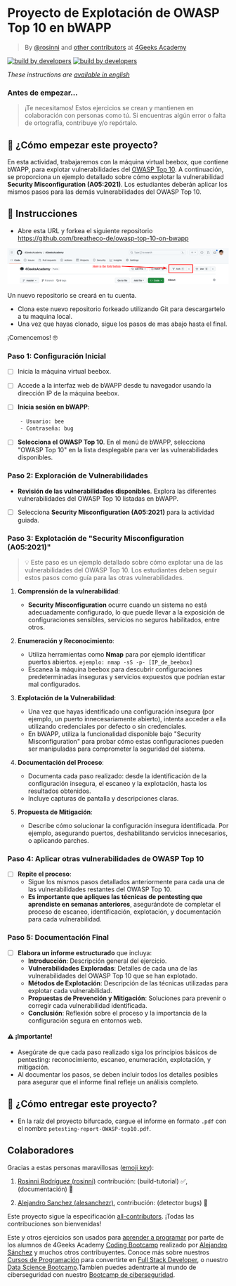 # Proyecto de Explotación de OWASP Top 10 en bWAPP
<!-- hide -->
> By [@rosinni](https://github.com/rosinni) and [other contributors](https://github.com/breatheco-de/owasp-top-10-on-bwapp/graphs/contributors) at [4Geeks Academy](https://4geeksacademy.co/)

[![build by developers](https://img.shields.io/badge/build_by-Developers-blue)](https://4geeks.com)
[![build by developers](https://img.shields.io/twitter/follow/4geeksacademy?style=social&logo=twitter)](https://twitter.com/4geeksacademy)

*These instructions are [available in english](https://github.com/breatheco-de/owasp-top-10-on-bwapp/blob/main/README.md)*

### Antes de empezar...

> ¡Te necesitamos! Estos ejercicios se crean y mantienen en colaboración con personas como tú. Si encuentras algún error o falta de ortografía, contribuye y/o repórtalo.

<!-- endhide -->


## 🌱 ¿Cómo empezar este proyecto?

En esta actividad, trabajaremos con la máquina virtual beebox, que contiene bWAPP, para explotar vulnerabilidades del [OWASP Top 10](https://owasp.org/www-project-top-ten/). A continuación, se proporciona un ejemplo detallado sobre cómo explotar la vulnerabilidad **Security Misconfiguration (A05:2021)**. Los estudiantes deberán aplicar los mismos pasos para las demás vulnerabilidades del OWASP Top 10.

## 📝 Instrucciones

* Abre esta URL y forkea el siguiente repositorio https://github.com/breatheco-de/owasp-top-10-on-bwapp

 ![fork button](https://github.com/4GeeksAcademy/4GeeksAcademy/blob/master/site/src/static/fork_button.png?raw=true)

Un nuevo repositorio se creará en tu cuenta.

* Clona este nuevo repositorio forkeado utilizando Git para descargartelo a tu maquina local.
* Una vez que hayas clonado, sigue los pasos de mas abajo hasta el final.

¡Comencemos! 🤓


### Paso 1: Configuración Inicial

- [ ] Inicia la máquina virtual beebox.
    <!-- - Asegúrate de que la máquina virtual beebox con bWAPP esté en funcionamiento. -->
- [ ] Accede a la interfaz web de bWAPP desde tu navegador usando la dirección IP de la máquina beebox.

- [ ] **Inicia sesión en bWAPP**:

```bash
    - Usuario: bee
    - Contraseña: bug
```
 
- [ ] **Selecciona el OWASP Top 10**. En el menú de bWAPP, selecciona "OWASP Top 10" en la lista desplegable para ver las vulnerabilidades disponibles.


### Paso 2: Exploración de Vulnerabilidades

-  **Revisión de las vulnerabilidades disponibles**. Explora las diferentes vulnerabilidades del OWASP Top 10 listadas en bWAPP.
- [ ] Selecciona **Security Misconfiguration (A05:2021)** para la actividad guiada.

### Paso 3: Explotación de "Security Misconfiguration (A05:2021)"

> 💡 Este paso es un ejemplo detallado sobre cómo explotar una de las vulnerabilidades del OWASP Top 10. Los estudiantes deben seguir estos pasos como guía para las otras vulnerabilidades.


1. **Comprensión de la vulnerabilidad**:
   - **Security Misconfiguration** ocurre cuando un sistema no está adecuadamente configurado, lo que puede llevar a la exposición de configuraciones sensibles, servicios no seguros habilitados, entre otros.

2. **Enumeración y Reconocimiento**:
   - Utiliza herramientas como **Nmap** para por ejemplo identificar puertos abiertos. `ejemplo: nmap -sS -p- [IP_de_beebox]`
   - Escanea la máquina beebox para descubrir configuraciones predeterminadas inseguras y servicios expuestos que podrían estar mal configurados.

3. **Explotación de la Vulnerabilidad**:
   - Una vez que hayas identificado una configuración insegura (por ejemplo, un puerto innecesariamente abierto), intenta acceder a ella utilizando credenciales por defecto o sin credenciales.
   - En bWAPP, utiliza la funcionalidad disponible bajo "Security Misconfiguration" para probar cómo estas configuraciones pueden ser manipuladas para comprometer la seguridad del sistema.

4. **Documentación del Proceso**:
   - Documenta cada paso realizado: desde la identificación de la configuración insegura, el escaneo y la explotación, hasta los resultados obtenidos.
   - Incluye capturas de pantalla y descripciones claras.

5. **Propuesta de Mitigación**:
   - Describe cómo solucionar la configuración insegura identificada. Por ejemplo, asegurando puertos, deshabilitando servicios innecesarios, o aplicando parches.

### Paso 4: Aplicar otras vulnerabilidades de OWASP Top 10

- [ ] **Repite el proceso**:
    - Sigue los mismos pasos detallados anteriormente para cada una de las vulnerabilidades restantes del OWASP Top 10.
    - **Es importante que apliques las técnicas de pentesting que aprendiste en semanas anteriores**, asegurándote de completar el proceso de escaneo, identificación, explotación, y documentación para cada vulnerabilidad.

### Paso 5: Documentación Final

- [ ] **Elabora un informe estructurado** que incluya:
   - **Introducción**: Descripción general del ejercicio.
   - **Vulnerabilidades Exploradas**: Detalles de cada una de las vulnerabilidades del OWASP Top 10 que se han explotado.
   - **Métodos de Explotación**: Descripción de las técnicas utilizadas para explotar cada vulnerabilidad.
   - **Propuestas de Prevención y Mitigación**: Soluciones para prevenir o corregir cada vulnerabilidad identificada.
   - **Conclusión**: Reflexión sobre el proceso y la importancia de la configuración segura en entornos web.

#### ⚠ ¡Importante!

- Asegúrate de que cada paso realizado siga los principios básicos de pentesting: reconocimiento, escaneo, enumeración, explotación, y mitigación.
- Al documentar los pasos, se deben incluir todos los detalles posibles para asegurar que el informe final refleje un análisis completo.

## 🚛 ¿Cómo entregar este proyecto?

- En la raíz del proyecto bifurcado, cargue el informe en formato `.pdf` con el nombre `petesting-report-OWASP-top10.pdf`. 


<!-- hide -->

## Colaboradores

Gracias a estas personas maravillosas ([emoji key](https://github.com/kentcdodds/all-contributors#emoji-key)):

1. [Rosinni Rodríguez (rosinni)](https://github.com/rosinni) contribución: (build-tutorial) ✅, (documentación) 📖
  
2. [Alejandro Sanchez (alesanchezr)](https://github.com/alesanchezr),  contribución: (detector bugs) 🐛

Este proyecto sigue la especificación [all-contributors](https://github.com/kentcdodds/all-contributors). ¡Todas las contribuciones son bienvenidas!

Este y otros ejercicios son usados para [aprender a programar](https://4geeksacademy.com/es/aprender-a-programar/aprender-a-programar-desde-cero) por parte de los alumnos de 4Geeks Academy [Coding Bootcamp](https://4geeksacademy.com/us/coding-bootcamp) realizado por [Alejandro Sánchez](https://twitter.com/alesanchezr) y muchos otros contribuyentes. Conoce más sobre nuestros [Cursos de Programación](https://4geeksacademy.com/es/curso-de-programacion-desde-cero?lang=es) para convertirte en [Full Stack Developer](https://4geeksacademy.com/es/coding-bootcamps/desarrollador-full-stack/?lang=es), o nuestro [Data Science Bootcamp](https://4geeksacademy.com/es/coding-bootcamps/curso-datascience-machine-learning).Tambien puedes adentrarte al mundo de ciberseguridad con nuestro [Bootcamp de ciberseguridad](https://4geeksacademy.com/es/coding-bootcamps/curso-ciberseguridad).
<!-- endhide -->